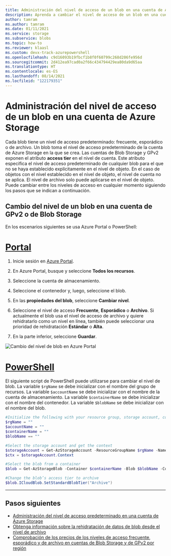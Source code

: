 ```yaml
---
title: Administración del nivel de acceso de un blob en una cuenta de Azure Storage
description: Aprenda a cambiar el nivel de acceso de un blob en una cuenta de GPv2 o de Blob Storage
author: tamram
ms.author: tamram
ms.date: 01/11/2021
ms.service: storage
ms.subservice: blobs
ms.topic: how-to
ms.reviewer: klaasl
ms.custom: devx-track-azurepowershell
ms.openlocfilehash: c9d16093b19fbcf1b8f0f60799c268d206fe956d
ms.sourcegitcommit: 2d412ea97cad0a2f66c434794429ea80da9d65aa
ms.translationtype: HT
ms.contentlocale: es-ES
ms.lasthandoff: 08/14/2021
ms.locfileid: "122179351"
---
```

# <a name="manage-the-access-tier-of-a-blob-in-an-azure-storage-account"></a>Administración del nivel de acceso de un blob en una cuenta de Azure Storage

Cada blob tiene un nivel de acceso predeterminado: frecuente, esporádico o de archivo. Un blob toma el nivel de acceso predeterminado de la cuenta de Azure Storage en la que se crea. Las cuentas de Blob Storage y GPv2 exponen el atributo **access tier** en el nivel de cuenta. Este atributo especifica el nivel de acceso predeterminado de cualquier blob para el que no se haya establecido explícitamente en el nivel de objeto. En el caso de objetos con el nivel establecido en el nivel de objeto, el nivel de cuenta no se aplica. El nivel de archivo solo puede aplicarse en el nivel de objeto. Puede cambiar entre los niveles de acceso en cualquier momento siguiendo los pasos que se indican a continuación.

## <a name="change-the-tier-of-a-blob-in-a-gpv2-or-blob-storage-account"></a>Cambio del nivel de un blob en una cuenta de GPv2 o de Blob Storage

En los escenarios siguientes se usa Azure Portal o PowerShell:

# <a name="portal"></a>[Portal](#tab/portal)

1. Inicie sesión en [Azure Portal](https://portal.azure.com).

1. En Azure Portal, busque y seleccione **Todos los recursos**.

1. Seleccione la cuenta de almacenamiento.

1. Seleccione el contenedor y, luego, seleccione el blob.

1. En las **propiedades del blob**, seleccione **Cambiar nivel**.

1. Seleccione el nivel de acceso **Frecuente**, **Esporádico** o **Archivo**. Si actualmente el blob usa el nivel de acceso de archivo y quiere rehidratarlo como un nivel en línea, también puede seleccionar una prioridad de rehidratación **Estándar** o **Alta**.

1. En la parte inferior, seleccione **Guardar**.

![Cambio del nivel de blob en Azure Portal](media/storage-tiers/blob-access-tier.png)

# <a name="powershell"></a>[PowerShell](#tab/powershell)

El siguiente script de PowerShell puede utilizarse para cambiar el nivel de blob. La variable `$rgName` se debe inicializar con el nombre del grupo de recursos. La variable `$accountName` se debe inicializar con el nombre de la cuenta de almacenamiento. La variable `$containerName` se debe inicializar con el nombre del contenedor. La variable `$blobName` se debe inicializar con el nombre del blob.

```powershell
#Initialize the following with your resource group, storage account, container, and blob names
$rgName = ""
$accountName = ""
$containerName = ""
$blobName == ""

#Select the storage account and get the context
$storageAccount = Get-AzStorageAccount -ResourceGroupName $rgName -Name $accountName
$ctx = $storageAccount.Context

#Select the blob from a container
$blob = Get-AzStorageBlob -Container $containerName -Blob $blobName -Context $ctx

#Change the blob’s access tier to archive
$blob.ICloudBlob.SetStandardBlobTier("Archive")
```

---

## <a name="next-steps"></a>Pasos siguientes

- [Administración del nivel de acceso predeterminado en una cuenta de Azure Storage](../common/manage-account-default-access-tier.md)
- [Obtenga información sobre la rehidratación de datos de blob desde el nivel de archivo](archive-rehydrate-overview.md)
- [Comprobación de los precios de los niveles de acceso frecuente, esporádico y de archivo en cuentas de Blob Storage y de GPv2 por región](https://azure.microsoft.com/pricing/details/storage/)
